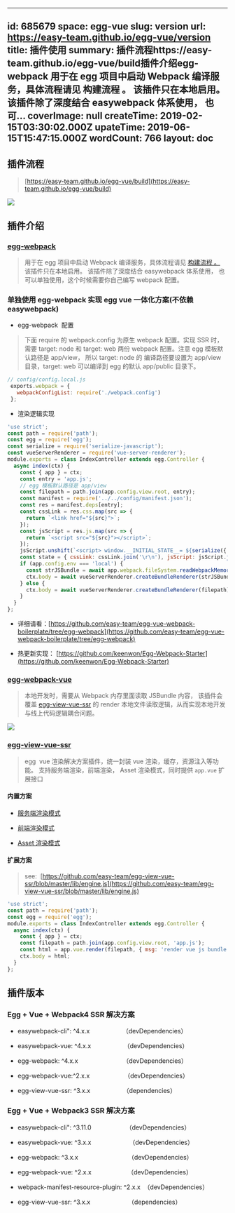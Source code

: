 
---
id: 685679
space: egg-vue
slug: version
url: https://easy-team.github.io/egg-vue/version
title: 插件使用
summary: 插件流程https://easy-team.github.io/egg-vue/build插件介绍egg-webpack 用于在 egg 项目中启动 Webpack 编译服务，具体流程请见 构建流程 。 该插件只在本地启用。 该插件除了深度结合 easywebpack 体系使用， 也可...
coverImage: null
createTime: 2019-02-15T03:30:02.000Z 
upateTime: 2019-06-15T15:47:15.000Z
wordCount: 766
layout: doc
---

## 插件流程
> [https://easy-team.github.io/egg-vue/build](https://easy-team.github.io/egg-vue/build)

![](https://cdn.nlark.com/yuque/0/2019/png/116733/1550044986546-7774425c-9f73-4c23-8a0d-ff79fd56e7d1.png#width=827)


## 插件介绍


### [egg-webpack](https://github.com/easy-team/egg-webpack) 

> 用于在 egg 项目中启动 Webpack 编译服务，具体流程请见 [构建流程 。 ](https://easy-team.github.io/egg-vue/build)该插件只在本地启用。 该插件除了深度结合 easywebpack 体系使用， 也可以单独使用，这个时候需要你自己编写 webpack 配置。



### 单独使用 egg-webpack 实现 egg vue 一体化方案(不依赖easywebpack)

- egg-webpack  配置


> 下面 require 的 webpack.config 为原生 webpack 配置。实现 SSR 时， 需要 target: node 和 target: web 两份 webpack 配置。注意 egg 模板默认路径是 app/view， 所以 target: node 的 编译路径要设置为 app/view 目录，target: web 可以编译到 egg 的默认 app/public 目录下。


```javascript
// config/config.local.js
 exports.webpack = {
   webpackConfigList: require('./webpack.config')
 };
```

- 渲染逻辑实现


```javascript
'use strict';
const path = require('path');
const egg = require('egg');
const serialize = require('serialize-javascript');
const vueServerRenderer = require('vue-server-renderer');
module.exports = class IndexController extends egg.Controller {
  async index(ctx) {
    const { app } = ctx;
    const entry = 'app.js';
    // egg 模板默认路径是 app/view
    const filepath = path.join(app.config.view.root, entry);
    const manifest = require('../../config/manifest.json');
    const res = manifest.deps[entry];
    const cssLink = res.css.map(src => {
      return `<link href="${src}">`;
    });
    const jsScript = res.js.map(src => {
      return `<script src="${src}"></script>`;
    });
    jsScript.unshift(`<script> window.__INITIAL_STATE__= ${serialize({ cssLink: '', jsScript: '' }, { isJSON: true })};</script>`);
    const state = { cssLink: cssLink.join('\r\n'), jsScript: jsScript.join('\r\n') };
    if (app.config.env === 'local') {
      const strJSBundle = await app.webpack.fileSystem.readWebpackMemoryFile(filepath);
      ctx.body = await vueServerRenderer.createBundleRenderer(strJSBundle).renderToString({ state });
    } else {
      ctx.body = await vueServerRenderer.createBundleRenderer(filepath).renderToString({ state });
    }
  }
};
```

- 详细请看：[https://github.com/easy-team/egg-vue-webpack-boilerplate/tree/egg-webpack](https://github.com/easy-team/egg-vue-webpack-boilerplate/tree/egg-webpack)

- 热更新实现： [https://github.com/keenwon/Egg-Webpack-Starter](https://github.com/keenwon/Egg-Webpack-Starter)



### [egg-webpack-vue](https://github.com/easy-team/egg-webpack-vue) 

> 本地开发时，需要从 Webpack 内存里面读取 JSBundle 内容， 该插件会覆盖 [egg-view-vue-ssr](https://github.com/easy-team/egg-view-vue-ssr) 的 render 本地文件读取逻辑，从而实现本地开发与线上代码逻辑耦合问题。


![](https://cdn.nlark.com/yuque/0/2019/png/116733/1550045193178-52be257a-fbab-429c-ad99-c04138bf9a5b.png#width=784)


### [egg-view-vue-ssr](https://github.com/easy-team/egg-view-vue-ssr)

> egg  vue 渲染解决方案插件，统一封装 vue 渲染，缓存，资源注入等功能。 支持服务端渲染，前端渲染， Asset 渲染模式，同时提供 `app.vue` 扩展接口



#### 内置方案

- [服务端渲染模式 ](https://easy-team.github.io/egg-vue/node)

- [前端渲染模式](https://easy-team.github.io/egg-vue/web)

- [Asset 渲染模式](https://easy-team.github.io/egg-vue/asset)



#### 扩展方案

> see:  [https://github.com/easy-team/egg-view-vue-ssr/blob/master/lib/engine.js](https://github.com/easy-team/egg-view-vue-ssr/blob/master/lib/engine.js)


```javascript
'use strict';
const path = require('path');
const egg = require('egg');
module.exports = class IndexController extends egg.Controller {
  async index(ctx) {
    const { app } = ctx;
    const filepath = path.join(app.config.view.root, 'app.js');
    const html = app.vue.render(filepath, { msg: 'render vue js bundle file to html'});
    ctx.body = html;
  }
};
```



## 插件版本



### Egg + Vue + Webpack4 SSR 解决方案

- easywebpack-cli": ^4.x.x                   （devDependencies）

- easywebpack-vue: ^4.x.x                   （devDependencies）

- egg-webpack: ^4.x.x                          （devDependencies）

- egg-webpack-vue:^2.x.x                    （devDependencies）

- egg-view-vue-ssr: ^3.x.x                   （dependencies）



### Egg + Vue + Webpack3 SSR 解决方案

- easywebpack-cli": ^3.11.0                    （devDependencies）

- easywebpack-vue: ^3.x.x                      （devDependencies）

- egg-webpack: ^3.x.x                             （devDependencies）

- egg-webpack-vue: ^2.x.x                     （devDependencies）

- webpack-manifest-resource-plugin: ^2.x.x  （devDependencies）

- egg-view-vue-ssr: ^3.x.x                      （dependencies）



  